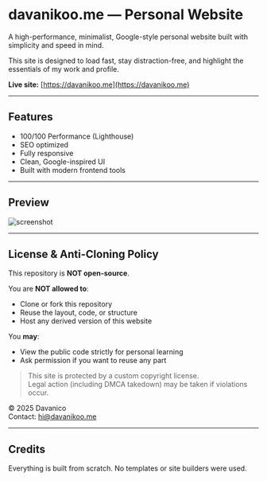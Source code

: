 # davanikoo.me — Personal Website

A high-performance, minimalist, Google-style personal website built with simplicity and speed in mind.

This site is designed to load fast, stay distraction-free, and highlight the essentials of my work and profile.

 **Live site:** [https://davanikoo.me](https://davanikoo.me)

---

##  Features

-  100/100 Performance (Lighthouse)
-  SEO optimized
-  Fully responsive
-  Clean, Google-inspired UI
-  Built with modern frontend tools

---

##  Preview

![screenshot](preview.png)

---

##  License & Anti-Cloning Policy

This repository is **NOT open-source**.

 You are **NOT allowed to**:
- Clone or fork this repository
- Reuse the layout, code, or structure
- Host any derived version of this website

 You **may**:
- View the public code strictly for personal learning
- Ask permission if you want to reuse any part

> This site is protected by a custom copyright license.  
> Legal action (including DMCA takedown) may be taken if violations occur.

© 2025 Davanico  
 Contact: hi@davanikoo.me

---

##  Credits

Everything is built from scratch. No templates or site builders were used.
